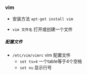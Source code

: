 ### vim
* 安装方法 `apt-get install vim`

* `vim 文件名` 打开或创建一个文件

##### 配置文件
* `/etc/vim/vimrc` vim 配置文件
    * `set ts=4` 一个table等于4个空格
    * `set nu` 显示行号